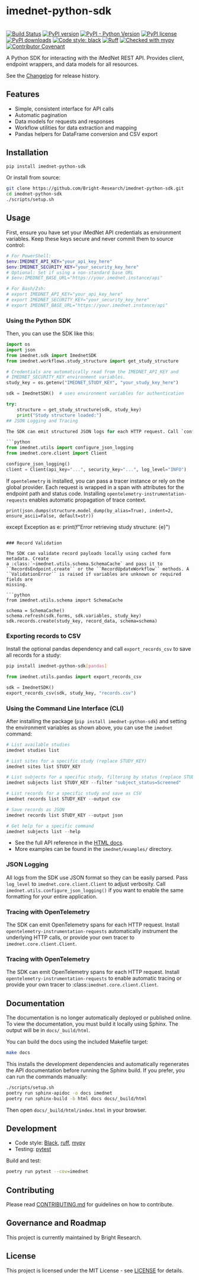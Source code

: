 # imednet-python-sdk

\
[![Build Status](https://github.com/Bright-Research/imednet-python-sdk/actions/workflows/ci.yml/badge.svg)](https://github.com/Bright-Research/imednet-python-sdk/actions/workflows/ci.yml)
[![PyPI version](https://img.shields.io/pypi/v/imednet-python-sdk.svg)](https://pypi.org/project/imednet-python-sdk/)
[![PyPI - Python Version](https://img.shields.io/pypi/pyversions/imednet-python-sdk)](https://pypi.org/project/imednet-python-sdk/)
[![PyPI license](https://img.shields.io/pypi/l/imednet-python-sdk.svg)](LICENSE)
[![PyPI downloads](https://img.shields.io/pypi/dm/imednet-python-sdk.svg)](https://pypi.org/project/imednet-python-sdk/)
[![Code style: black](https://img.shields.io/badge/code%20style-black-000000.svg)](https://github.com/psf/black)
[![Ruff](https://img.shields.io/endpoint?url=https://raw.githubusercontent.com/astral-sh/ruff/main/assets/badge/v2.json)](https://github.com/astral-sh/ruff)
[![Checked with mypy](http://www.mypy-lang.org/static/mypy_badge.svg)](http://mypy-lang.org/)
[![Contributor Covenant](https://img.shields.io/badge/Contributor%20Covenant-v2.1-4baaaa.svg)](CODE_OF_CONDUCT.md)

A Python SDK for interacting with the iMedNet REST API. Provides client, endpoint wrappers, and data models for all resources.

See the [Changelog](CHANGELOG.md) for release history.

## Features

- Simple, consistent interface for API calls
- Automatic pagination
- Data models for requests and responses
- Workflow utilities for data extraction and mapping
- Pandas helpers for DataFrame conversion and CSV export

## Installation

```bash
pip install imednet-python-sdk
```

Or install from source:

```bash
git clone https://github.com/Bright-Research/imednet-python-sdk.git
cd imednet-python-sdk
./scripts/setup.sh
```

## Usage

First, ensure you have set your iMedNet API credentials as environment variables.
Keep these keys secure and never commit them to source control:

```powershell
# For PowerShell:
$env:IMEDNET_API_KEY="your_api_key_here"
$env:IMEDNET_SECURITY_KEY="your_security_key_here"
# Optional: Set if using a non-standard base URL
# $env:IMEDNET_BASE_URL="https://your.imednet.instance/api"

# For Bash/Zsh:
# export IMEDNET_API_KEY="your_api_key_here"
# export IMEDNET_SECURITY_KEY="your_security_key_here"
# export IMEDNET_BASE_URL="https://your.imednet.instance/api"
```

### Using the Python SDK

Then, you can use the SDK like this:

```python
import os
import json
from imednet.sdk import ImednetSDK
from imednet.workflows.study_structure import get_study_structure

# Credentials are automatically read from the IMEDNET_API_KEY and
# IMEDNET_SECURITY_KEY environment variables.
study_key = os.getenv("IMEDNET_STUDY_KEY", "your_study_key_here")

sdk = ImednetSDK()  # uses environment variables for authentication

try:
    structure = get_study_structure(sdk, study_key)
    print("Study structure loaded:")
## JSON Logging and Tracing

The SDK can emit structured JSON logs for each HTTP request. Call `configure_json_logging()` before creating a client and control the log level with the `log_level` parameter.

```python
from imednet.utils import configure_json_logging
from imednet.core.client import Client

configure_json_logging()
client = Client(api_key="...", security_key="...", log_level="INFO")
```

If `opentelemetry` is installed, you can pass a tracer instance or rely on the global provider. Each request is wrapped in a span with attributes for the endpoint path and status code. Installing `opentelemetry-instrumentation-requests` enables automatic propagation of trace context.

    print(json.dumps(structure.model_dump(by_alias=True), indent=2, ensure_ascii=False, default=str))
except Exception as e:
    print(f"Error retrieving study structure: {e}")
```

### Record Validation

The SDK can validate record payloads locally using cached form metadata. Create
a :class:`~imednet.utils.schema.SchemaCache` and pass it to
``RecordsEndpoint.create`` or the ``RecordUpdateWorkflow`` methods. A
``ValidationError`` is raised if variables are unknown or required fields are
missing.

```python
from imednet.utils.schema import SchemaCache

schema = SchemaCache()
schema.refresh(sdk.forms, sdk.variables, study_key)
sdk.records.create(study_key, record_data, schema=schema)
```

### Exporting records to CSV

Install the optional pandas dependency and call
``export_records_csv`` to save all records for a study:

```bash
pip install imednet-python-sdk[pandas]
```

```python
from imednet.utils.pandas import export_records_csv

sdk = ImednetSDK()
export_records_csv(sdk, study_key, "records.csv")
```

### Using the Command Line Interface (CLI)

After installing the package (`pip install imednet-python-sdk`) and setting the environment variables as shown above, you can use the `imednet` command:

```powershell
# List available studies
imednet studies list

# List sites for a specific study (replace STUDY_KEY)
imednet sites list STUDY_KEY

# List subjects for a specific study, filtering by status (replace STUDY_KEY)
imednet subjects list STUDY_KEY --filter "subject_status=Screened"

# List records for a specific study and save as CSV
imednet records list STUDY_KEY --output csv

# Save records as JSON
imednet records list STUDY_KEY --output json

# Get help for a specific command
imednet subjects list --help
```

- See the full API reference in the [HTML docs](docs/_build/html/index.html).
- More examples can be found in the `imednet/examples/` directory.

### JSON Logging

All logs from the SDK use JSON format so they can be easily parsed. Pass `log_level`
 to `imednet.core.client.Client` to adjust verbosity. Call
 `imednet.utils.configure_json_logging()` if you want to enable the same formatting
 for your entire application.


### Tracing with OpenTelemetry

The SDK can emit OpenTelemetry spans for each HTTP request.
Install `opentelemetry-instrumentation-requests`
automatically instrument the underlying HTTP calls,
or provide your own tracer to `imednet.core.client.Client`.


### Tracing with OpenTelemetry

The SDK can emit OpenTelemetry spans for each HTTP request. Install
`opentelemetry-instrumentation-requests` to enable automatic tracing or provide your own
tracer to :class:`imednet.core.client.Client`.

## Documentation

The documentation is no longer automatically deployed or published online. To
view the documentation, you must build it locally using Sphinx. The output will
be in `docs/_build/html`.

You can build the docs using the included Makefile target:

```bash
make docs
```

This installs the development dependencies and automatically regenerates the API
documentation before running the Sphinx build. If you prefer, you can run the
commands manually:

```bash
./scripts/setup.sh
poetry run sphinx-apidoc -o docs imednet
poetry run sphinx-build -b html docs docs/_build/html
```

Then open `docs/_build/html/index.html` in your browser.

## Development

- Code style: [Black](https://github.com/psf/black), [ruff](https://github.com/charliermarsh/ruff), [mypy](http://mypy-lang.org/)
- Testing: [pytest](https://pytest.org/)

Build and test:

```bash
poetry run pytest --cov=imednet
```

## Contributing

Please read [CONTRIBUTING.md](CONTRIBUTING.md) for guidelines on how to contribute.

## Governance and Roadmap

This project is currently maintained by Bright Research.

## License

This project is licensed under the MIT License - see [LICENSE](LICENSE) for details.
